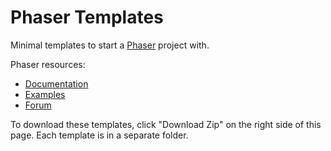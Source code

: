 # Phaser Templates

Minimal templates to start a [Phaser](http://phaser.io/) project with.

Phaser resources:

* [Documentation](http://docs.phaser.io/)
* [Examples](http://examples.phaser.io)
* [Forum](http://html5gamedevs.com/forum/14-phaser/)

To download these templates, click "Download Zip" on the right side of this page. Each template is in a separate folder.
